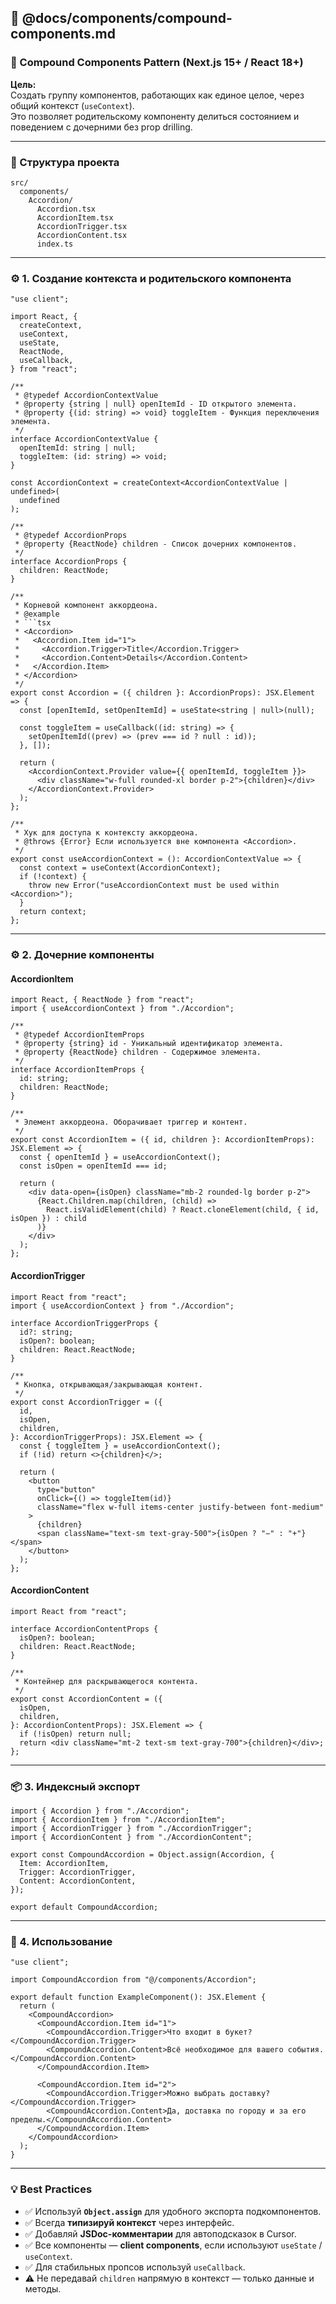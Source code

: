 ## 📘 @docs/components/compound-components.md

### 🧩 Compound Components Pattern (Next.js 15+ / React 18+)

**Цель:**  
Создать группу компонентов, работающих как единое целое, через общий контекст (`useContext`).  
Это позволяет родительскому компоненту делиться состоянием и поведением с дочерними без prop drilling.

---

### 📁 Структура проекта

```
src/
  components/
    Accordion/
      Accordion.tsx
      AccordionItem.tsx
      AccordionTrigger.tsx
      AccordionContent.tsx
      index.ts
```

---

### ⚙️ 1. Создание контекста и родительского компонента

```tsx
"use client";

import React, {
  createContext,
  useContext,
  useState,
  ReactNode,
  useCallback,
} from "react";

/**
 * @typedef AccordionContextValue
 * @property {string | null} openItemId - ID открытого элемента.
 * @property {(id: string) => void} toggleItem - Функция переключения элемента.
 */
interface AccordionContextValue {
  openItemId: string | null;
  toggleItem: (id: string) => void;
}

const AccordionContext = createContext<AccordionContextValue | undefined>(
  undefined
);

/**
 * @typedef AccordionProps
 * @property {ReactNode} children - Список дочерних компонентов.
 */
interface AccordionProps {
  children: ReactNode;
}

/**
 * Корневой компонент аккордеона.
 * @example
 * ```tsx
 * <Accordion>
 *   <Accordion.Item id="1">
 *     <Accordion.Trigger>Title</Accordion.Trigger>
 *     <Accordion.Content>Details</Accordion.Content>
 *   </Accordion.Item>
 * </Accordion>
 */
export const Accordion = ({ children }: AccordionProps): JSX.Element => {
  const [openItemId, setOpenItemId] = useState<string | null>(null);

  const toggleItem = useCallback((id: string) => {
    setOpenItemId((prev) => (prev === id ? null : id));
  }, []);

  return (
    <AccordionContext.Provider value={{ openItemId, toggleItem }}>
      <div className="w-full rounded-xl border p-2">{children}</div>
    </AccordionContext.Provider>
  );
};

/**
 * Хук для доступа к контексту аккордеона.
 * @throws {Error} Если используется вне компонента <Accordion>.
 */
export const useAccordionContext = (): AccordionContextValue => {
  const context = useContext(AccordionContext);
  if (!context) {
    throw new Error("useAccordionContext must be used within <Accordion>");
  }
  return context;
};
```

---

### ⚙️ 2. Дочерние компоненты

#### AccordionItem

```tsx
import React, { ReactNode } from "react";
import { useAccordionContext } from "./Accordion";

/**
 * @typedef AccordionItemProps
 * @property {string} id - Уникальный идентификатор элемента.
 * @property {ReactNode} children - Содержимое элемента.
 */
interface AccordionItemProps {
  id: string;
  children: ReactNode;
}

/**
 * Элемент аккордеона. Оборачивает триггер и контент.
 */
export const AccordionItem = ({ id, children }: AccordionItemProps): JSX.Element => {
  const { openItemId } = useAccordionContext();
  const isOpen = openItemId === id;

  return (
    <div data-open={isOpen} className="mb-2 rounded-lg border p-2">
      {React.Children.map(children, (child) =>
        React.isValidElement(child) ? React.cloneElement(child, { id, isOpen }) : child
      )}
    </div>
  );
};
```

#### AccordionTrigger

```tsx
import React from "react";
import { useAccordionContext } from "./Accordion";

interface AccordionTriggerProps {
  id?: string;
  isOpen?: boolean;
  children: React.ReactNode;
}

/**
 * Кнопка, открывающая/закрывающая контент.
 */
export const AccordionTrigger = ({
  id,
  isOpen,
  children,
}: AccordionTriggerProps): JSX.Element => {
  const { toggleItem } = useAccordionContext();
  if (!id) return <>{children}</>;

  return (
    <button
      type="button"
      onClick={() => toggleItem(id)}
      className="flex w-full items-center justify-between font-medium"
    >
      {children}
      <span className="text-sm text-gray-500">{isOpen ? "−" : "+"}</span>
    </button>
  );
};
```

#### AccordionContent

```tsx
import React from "react";

interface AccordionContentProps {
  isOpen?: boolean;
  children: React.ReactNode;
}

/**
 * Контейнер для раскрывающегося контента.
 */
export const AccordionContent = ({
  isOpen,
  children,
}: AccordionContentProps): JSX.Element => {
  if (!isOpen) return null;
  return <div className="mt-2 text-sm text-gray-700">{children}</div>;
};
```

---

### 📦 3. Индексный экспорт

```tsx
import { Accordion } from "./Accordion";
import { AccordionItem } from "./AccordionItem";
import { AccordionTrigger } from "./AccordionTrigger";
import { AccordionContent } from "./AccordionContent";

export const CompoundAccordion = Object.assign(Accordion, {
  Item: AccordionItem,
  Trigger: AccordionTrigger,
  Content: AccordionContent,
});

export default CompoundAccordion;
```

---

### 🧠 4. Использование

```tsx
"use client";

import CompoundAccordion from "@/components/Accordion";

export default function ExampleComponent(): JSX.Element {
  return (
    <CompoundAccordion>
      <CompoundAccordion.Item id="1">
        <CompoundAccordion.Trigger>Что входит в букет?</CompoundAccordion.Trigger>
        <CompoundAccordion.Content>Всё необходимое для вашего события.</CompoundAccordion.Content>
      </CompoundAccordion.Item>

      <CompoundAccordion.Item id="2">
        <CompoundAccordion.Trigger>Можно выбрать доставку?</CompoundAccordion.Trigger>
        <CompoundAccordion.Content>Да, доставка по городу и за его пределы.</CompoundAccordion.Content>
      </CompoundAccordion.Item>
    </CompoundAccordion>
  );
}
```

---

### 💡 Best Practices

- ✅ Используй **`Object.assign`** для удобного экспорта подкомпонентов.  
- ✅ Всегда **типизируй контекст** через интерфейс.  
- ✅ Добавляй **JSDoc-комментарии** для автоподсказок в Cursor.  
- ✅ Все компоненты — **client components**, если используют `useState` / `useContext`.  
- ✅ Для стабильных пропсов используй `useCallback`.  
- ⚠️ Не передавай `children` напрямую в контекст — только данные и методы.
